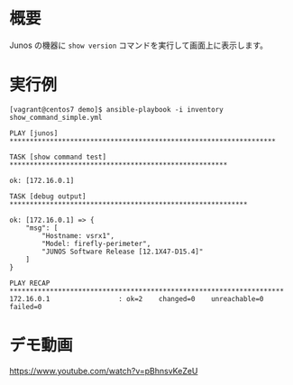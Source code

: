 # 概要
Junos の機器に `show version` コマンドを実行して画面上に表示します。

# 実行例
```
[vagrant@centos7 demo]$ ansible-playbook -i inventory show_command_simple.yml

PLAY [junos] ******************************************************************

TASK [show command test] ******************************************************

ok: [172.16.0.1]

TASK [debug output] ***********************************************************

ok: [172.16.0.1] => {
    "msg": [
        "Hostname: vsrx1",
        "Model: firefly-perimeter",
        "JUNOS Software Release [12.1X47-D15.4]"
    ]
}

PLAY RECAP ********************************************************************
172.16.0.1                 : ok=2    changed=0    unreachable=0    failed=0
```

# デモ動画
https://www.youtube.com/watch?v=pBhnsvKeZeU